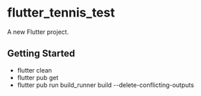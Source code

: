 # flutter_tennis_test

A new Flutter project.

## Getting Started

- flutter clean
- flutter pub get
- flutter pub run build_runner build --delete-conflicting-outputs
